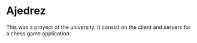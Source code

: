 # Ajedrez
This was a proyect of the university. It consist on the client and servers for a chess game application. 
